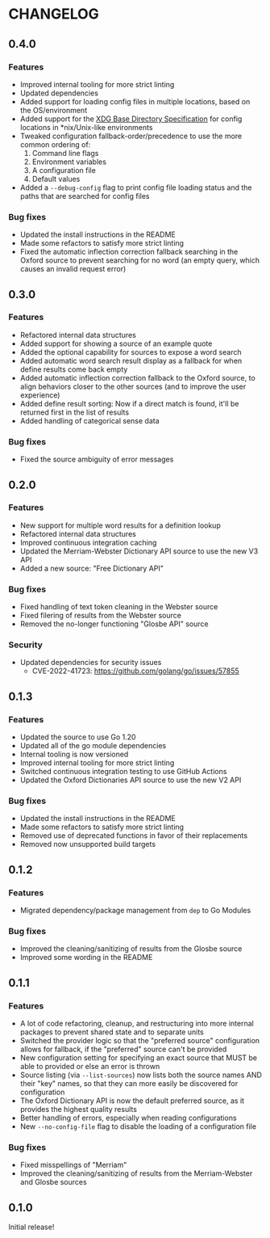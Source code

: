 # CHANGELOG

## 0.4.0

### Features

- Improved internal tooling for more strict linting
- Updated dependencies
- Added support for loading config files in multiple locations, based on the OS/environment
- Added support for the [XDG Base Directory Specification](https://specifications.freedesktop.org/basedir-spec/basedir-spec-latest.html) for config locations in *nix/Unix-like environments
- Tweaked configuration fallback-order/precedence to use the more common ordering of:
    1. Command line flags
    2. Environment variables
    3. A configuration file
    4. Default values
- Added a `--debug-config` flag to print config file loading status and the paths that are searched for config files

### Bug fixes

- Updated the install instructions in the README
- Made some refactors to satisfy more strict linting
- Fixed the automatic inflection correction fallback searching in the Oxford source to prevent searching for no word (an empty query, which causes an invalid request error)


## 0.3.0

### Features

- Refactored internal data structures
- Added support for showing a source of an example quote
- Added the optional capability for sources to expose a word search
- Added automatic word search result display as a fallback for when define results come back empty
- Added automatic inflection correction fallback to the Oxford source, to align behaviors closer to the other sources (and to improve the user experience)
- Added define result sorting: Now if a direct match is found, it'll be returned first in the list of results
- Added handling of categorical sense data

### Bug fixes

- Fixed the source ambiguity of error messages


## 0.2.0

### Features

- New support for multiple word results for a definition lookup
- Refactored internal data structures
- Improved continuous integration caching
- Updated the Merriam-Webster Dictionary API source to use the new V3 API
- Added a new source: "Free Dictionary API"

### Bug fixes

- Fixed handling of text token cleaning in the Webster source
- Fixed filering of results from the Webster source
- Removed the no-longer functioning "Glosbe API" source

### Security

- Updated dependencies for security issues
    - CVE-2022-41723: https://github.com/golang/go/issues/57855


## 0.1.3

### Features

- Updated the source to use Go 1.20
- Updated all of the go module dependencies
- Internal tooling is now versioned
- Improved internal tooling for more strict linting
- Switched continuous integration testing to use GitHub Actions
- Updated the Oxford Dictionaries API source to use the new V2 API

### Bug fixes

- Updated the install instructions in the README
- Made some refactors to satisfy more strict linting
- Removed use of deprecated functions in favor of their replacements
- Removed now unsupported build targets


## 0.1.2

### Features

- Migrated dependency/package management from `dep` to Go Modules

### Bug fixes

- Improved the cleaning/sanitizing of results from the Glosbe source
- Improved some wording in the README


## 0.1.1

### Features

- A lot of code refactoring, cleanup, and restructuring into more internal packages to prevent shared state and to separate units
- Switched the provider logic so that the "preferred source" configuration allows for fallback, if the "preferred" source can't be provided
- New configuration setting for specifying an exact source that MUST be able to provided or else an error is thrown
- Source listing (via `--list-sources`) now lists both the source names AND their "key" names, so that they can more easily be discovered for configuration
- The Oxford Dictionary API is now the default preferred source, as it provides the highest quality results
- Better handling of errors, especially when reading configurations
- New `--no-config-file` flag to disable the loading of a configuration file

### Bug fixes

- Fixed misspellings of "Merriam"
- Improved the cleaning/sanitizing of results from the Merriam-Webster and Glosbe sources


## 0.1.0

Initial release!
